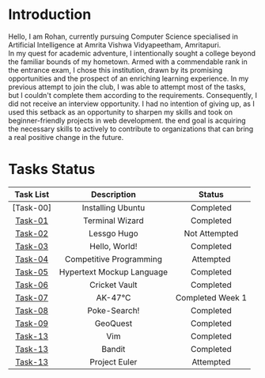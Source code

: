 # Introduction

Hello, I am Rohan, currently pursuing Computer Science specialised in Artificial Intelligence at Amrita Vishwa Vidyapeetham, Amritapuri.  
In my quest for academic adventure, I intentionally sought a college beyond the familiar bounds of my hometown. Armed with a commendable rank in the entrance exam, I chose this institution, drawn by its promising opportunities and the prospect of an enriching learning experience.
In my previous attempt to join the club, I was able to attempt most of the tasks, but I couldn't complete them according to the requirements. Consequently, I did not receive an interview opportunity.
I had no intention of giving up, as I used this setback as an opportunity to sharpen my skills and took on beginner-friendly projects in web development.
the end goal is acquiring the necessary skills to actively to contribute to organizations that can bring a real positive change in the future.

# Tasks Status

| Task List | Description | Status |
| :-:       | :-:         | :-:    |
| [Task-00]   | Installing Ubuntu | Completed |
| [Task-01](https://github.com/RohanBabbar/Amfoss-3/tree/main/Task1/codes)   | Terminal Wizard	 | Completed |
| [Task-02](https://github.com/RohanBabbar/amfoss-tasks/tree/main/task-02)   | Lessgo Hugo | Not Attempted |
| [Task-03](https://github.com/RohanBabbar/Amfoss-3/tree/main/Task3)  | Hello, World! | Completed |
| [Task-04](https://github.com/RohanBabbar/Amfoss-3/tree/main/Task4)   | Competitive Programming | Attempted |
| [Task-05](https://github.com/RohanBabbar/Amfoss-3/tree/main/Task5)   | Hypertext Mockup Language	| Completed |
| [Task-06](https://github.com/RohanBabbar/Amfoss-3/tree/main/Task6)   | Cricket Vault | Completed |
| [Task-07](https://github.com/RohanBabbar/Amfoss-3/tree/main/Task7)   | AK-47℃ | Completed  Week 1|
| [Task-08](https://github.com/RohanBabbar/Amfoss-3/tree/main/Task8)   | Poke-Search! | Completed  |
| [Task-09](https://github.com/RohanBabbar/Amfoss-3/tree/main/Task9)   | GeoQuest | Completed  |
| [Task-13](https://github.com/RohanBabbar/Amfoss-3/tree/main/Task13)   | Vim | Completed  |
| [Task-13](https://github.com/RohanBabbar/Amfoss-3/tree/main/Task14)   | Bandit | Completed  |
| [Task-13](https://github.com/RohanBabbar/Amfoss-3/tree/main/Task15)   | Project Euler	 | Attempted  |